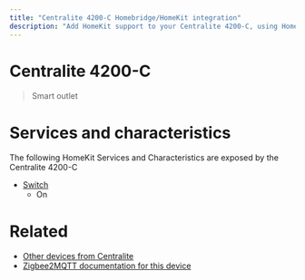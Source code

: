 ```yaml
---
title: "Centralite 4200-C Homebridge/HomeKit integration"
description: "Add HomeKit support to your Centralite 4200-C, using Homebridge, Zigbee2MQTT and homebridge-z2m."
---
```

<!---
This file has been GENERATED using src/docgen/docgen.ts
DO NOT EDIT THIS FILE MANUALLY!
-->
# Centralite 4200-C
> Smart outlet


# Services and characteristics
The following HomeKit Services and Characteristics are exposed by
the Centralite 4200-C

* [Switch](../../switch.md)
  * On


# Related
* [Other devices from Centralite](../index.md#centralite)
* [Zigbee2MQTT documentation for this device](https://www.zigbee2mqtt.io/devices/4200-C.html)